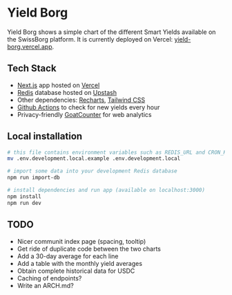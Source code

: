 # Yield Borg

Yield Borg shows a simple chart of the different Smart Yields available on the SwissBorg platform. It is currently deployed on Vercel: [yield-borg.vercel.app](https://yield-borg.vercel.app).

## Tech Stack

* [Next.js](https://nextjs.org) app hosted on [Vercel](https://vercel.com)
* [Redis](https://redis.io) database hosted on [Upstash](https://www.upstash.com)
* Other dependencies: [Recharts](https://recharts.org/), [Tailwind CSS](https://tailwindcss.com)
* [Github Actions](https://github.com/features/actions) to check for new yields every hour
* Privacy-friendly [GoatCounter](https://www.goatcounter.com) for web analytics

## Local installation

```sh
# this file contains environment variables such as REDIS_URL and CRON_KEY
mv .env.development.local.example .env.development.local

# import some data into your development Redis database
npm run import-db

# install dependencies and run app (available on localhost:3000)
npm install
npm run dev
```

## TODO

* Nicer communit index page (spacing, tooltip)
* Get ride of duplicate code between the two charts
* Add a 30-day average for each line
* Add a table with the monthly yield averages
* Obtain complete historical data for USDC
* Caching of endpoints?
* Write an ARCH.md?
